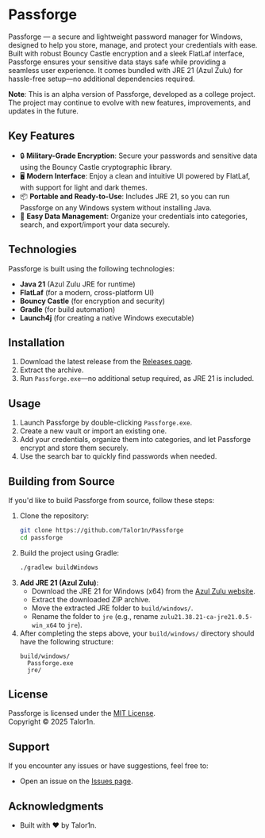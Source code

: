 # Passforge

Passforge — a secure and lightweight password manager for Windows, designed to help you store, manage, and protect your credentials with ease. Built with robust Bouncy Castle encryption and a sleek FlatLaf interface, Passforge ensures your sensitive data stays safe while providing a seamless user experience. It comes bundled with JRE 21 (Azul Zulu) for hassle-free setup—no additional dependencies required.

**Note**: This is an alpha version of Passforge, developed as a college project. The project may continue to evolve with new features, improvements, and updates in the future.

## Key Features
- 🔒 **Military-Grade Encryption**: Secure your passwords and sensitive data using the Bouncy Castle cryptographic library.
- 🖥️ **Modern Interface**: Enjoy a clean and intuitive UI powered by FlatLaf, with support for light and dark themes.
- 📦 **Portable and Ready-to-Use**: Includes JRE 21, so you can run Passforge on any Windows system without installing Java.
- 🔄 **Easy Data Management**: Organize your credentials into categories, search, and export/import your data securely.

## Technologies
Passforge is built using the following technologies:
- **Java 21** (Azul Zulu JRE for runtime)
- **FlatLaf** (for a modern, cross-platform UI)
- **Bouncy Castle** (for encryption and security)
- **Gradle** (for build automation)
- **Launch4j** (for creating a native Windows executable)

## Installation
1. Download the latest release from the [Releases page](https://github.com/[your-username]/passforge/releases).
2. Extract the archive.
3. Run `Passforge.exe`—no additional setup required, as JRE 21 is included.

## Usage
1. Launch Passforge by double-clicking `Passforge.exe`.
2. Create a new vault or import an existing one.
3. Add your credentials, organize them into categories, and let Passforge encrypt and store them securely.
4. Use the search bar to quickly find passwords when needed.

## Building from Source
If you'd like to build Passforge from source, follow these steps:
1. Clone the repository:
   ```bash
   git clone https://github.com/Talor1n/Passforge
   cd passforge
   ```
2. Build the project using Gradle:
   ```bash
   ./gradlew buildWindows
   ```
3. **Add JRE 21 (Azul Zulu)**:
    - Download the JRE 21 for Windows (x64) from the [Azul Zulu website](https://www.azul.com/downloads/?package=jre).
    - Extract the downloaded ZIP archive.
    - Move the extracted JRE folder to `build/windows/`.
    - Rename the folder to `jre` (e.g., rename `zulu21.38.21-ca-jre21.0.5-win_x64` to `jre`).
4. After completing the steps above, your `build/windows/` directory should have the following structure:
   ```
   build/windows/
     Passforge.exe
     jre/
   ```

## License
Passforge is licensed under the [MIT License](LICENSE).  
Copyright © 2025 Talor1n.

## Support
If you encounter any issues or have suggestions, feel free to:
- Open an issue on the [Issues page](https://github.com/Talor1n/Passforge/issues).

## Acknowledgments
- Built with ❤️ by Talor1n.